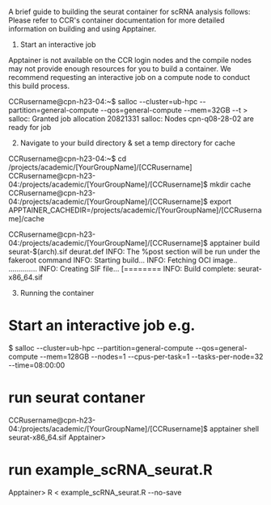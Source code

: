 A brief guide to building the seurat container for scRNA analysis follows:
Please refer to CCR's container documentation for more detailed information on building and using Apptainer.

1. Start an interactive job

Apptainer is not available on the CCR login nodes and the compile nodes may not provide enough resources for you to build a container.
We recommend requesting an interactive job on a compute node to conduct this build process.

CCRusername@cpn-h23-04:~$ salloc --cluster=ub-hpc --partition=general-compute --qos=general-compute --mem=32GB --t                                  >
salloc: Granted job allocation 20821331
salloc: Nodes cpn-q08-28-02 are ready for job

2. Navigate to your build directory & set a temp directory for cache

CCRusername@cpn-h23-04:~$ cd /projects/academic/[YourGroupName]/[CCRusername]
CCRusername@cpn-h23-04:/projects/academic/[YourGroupName]/[CCRusername]$ mkdir cache
CCRusername@cpn-h23-04:/projects/academic/[YourGroupName]/[CCRusername]$ export APPTAINER_CACHEDIR=/projects/academic/[YourGroupName]/[CCRusername]/cache

CCRusername@cpn-h23-04:/projects/academic/[YourGroupName]/[CCRusername]$ apptainer build seurat-$(arch).sif deurat.def
INFO:    The %post section will be run under the fakeroot command
INFO:    Starting build...
INFO:    Fetching OCI image..
..............
INFO:    Creating SIF file...
[========
INFO:    Build complete: seurat-x86_64.sif

3. Running the container
# Start an interactive job e.g.
$ salloc --cluster=ub-hpc --partition=general-compute --qos=general-compute --mem=128GB --nodes=1 --cpus-per-task=1 --tasks-per-node=32 --time=08:00:00

# run seurat contaner
CCRusername@cpn-h23-04:/projects/academic/[YourGroupName]/[CCRusername]$ apptainer shell seurat-x86_64.sif
Apptainer>

# run example_scRNA_seurat.R

Apptainer> R < example_scRNA_seurat.R --no-save
